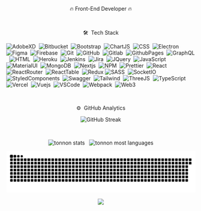 <p align="center"> 🔥 Front-End Developer 🔥 </p>

<br>

<p align="center"> 🛠 &nbsp;Tech Stack </p>

![AdobeXD](https://img.shields.io/badge/Adobe%20XD-470137?style=for-the-badge&logo=Adobe%20XD&logoColor=#FF61F6)&nbsp;
![Bitbucket](https://img.shields.io/badge/Bitbucket-0747a6?style=for-the-badge&logo=bitbucket&logoColor=white)&nbsp;
![Bootstrap](https://img.shields.io/badge/Bootstrap-563D7C?style=for-the-badge&logo=bootstrap&logoColor=white)&nbsp;
![ChartJS](https://img.shields.io/badge/Chart%20js-FF6384?style=for-the-badge&logo=chartdotjs&logoColor=white)&nbsp;
![CSS](https://img.shields.io/badge/CSS3-1572B6?style=for-the-badge&logo=css3&logoColor=white)&nbsp;
![Electron](https://img.shields.io/badge/Electron-2B2E3A?style=for-the-badge&logo=electron&logoColor=9FEAF9)&nbsp;
![Figma](https://img.shields.io/badge/Figma-F24E1E?style=for-the-badge&logo=figma&logoColor=white)&nbsp;
![Firebase](https://img.shields.io/badge/firebase-ffca28?style=for-the-badge&logo=firebase&logoColor=black)&nbsp;
![Git](https://img.shields.io/badge/GIT-E44C30?style=for-the-badge&logo=git&logoColor=white)&nbsp;
![GitHub](https://img.shields.io/badge/GitHub-100000?style=for-the-badge&logo=github&logoColor=white)&nbsp;
![Gitlab](https://img.shields.io/badge/GitLab-330F63?style=for-the-badge&logo=gitlab&logoColor=white)&nbsp;
![GithubPages](https://img.shields.io/badge/GitHub%20Pages-222222?style=for-the-badge&logo=GitHub%20Pages&logoColor=white)&nbsp;
![GraphQL](https://img.shields.io/badge/GraphQl-E10098?style=for-the-badge&logo=graphql&logoColor=white)&nbsp;
![HTML](https://img.shields.io/badge/HTML5-E34F26?style=for-the-badge&logo=html5&logoColor=white)&nbsp;
![Heroku](https://img.shields.io/badge/Heroku-430098?style=for-the-badge&logo=heroku&logoColor=white)&nbsp;
![Jenkins](https://img.shields.io/badge/Jenkins-D24939?style=for-the-badge&logo=Jenkins&logoColor=white)&nbsp;
![Jira](https://img.shields.io/badge/Jira-0052CC?style=for-the-badge&logo=Jira&logoColor=white)&nbsp;
![JQuery](https://img.shields.io/badge/jQuery-0769AD?style=for-the-badge&logo=jquery&logoColor=white)&nbsp;
![JavaScript](https://img.shields.io/badge/JavaScript-323330?style=for-the-badge&logo=javascript&logoColor=F7DF1E)&nbsp;
![MaterialUI](https://img.shields.io/badge/Material--UI-0081CB?style=for-the-badge&logo=material-ui&logoColor=white)&nbsp;
![MongoDB](https://img.shields.io/badge/MongoDB-4EA94B?style=for-the-badge&logo=mongodb&logoColor=white)&nbsp;
![Nextjs](https://img.shields.io/badge/next%20js-000000?style=for-the-badge&logo=nextdotjs&logoColor=white)&nbsp;
![NPM](https://img.shields.io/badge/npm-CB3837?style=for-the-badge&logo=npm&logoColor=white)&nbsp;
![Prettier](https://img.shields.io/badge/prettier-1A2C34?style=for-the-badge&logo=prettier&logoColor=F7BA3E)&nbsp;
![React](https://img.shields.io/badge/React-20232A?style=for-the-badge&logo=react&logoColor=61DAFB)&nbsp;
![ReactRouter](https://img.shields.io/badge/React_Router-CA4245?style=for-the-badge&logo=react-router&logoColor=white)&nbsp;
![ReactTable](https://img.shields.io/badge/react%20table-FF4154?style=for-the-badge&logo=react%20table&logoColor=white)&nbsp;
![Redux](https://img.shields.io/badge/Redux-593D88?style=for-the-badge&logo=redux&logoColor=white)
![SASS](https://img.shields.io/badge/Sass-CC6699?style=for-the-badge&logo=sass&logoColor=white)&nbsp;
![SocketIO](https://img.shields.io/badge/Socket.io-010101?&style=for-the-badge&logo=Socket.io&logoColor=white)&nbsp;
![StyledComponents](https://img.shields.io/badge/styled--components-DB7093?style=for-the-badge&logo=styled-components&logoColor=white)&nbsp;
![Swagger](https://img.shields.io/badge/Swagger-85EA2D?style=for-the-badge&logo=Swagger&logoColor=white)&nbsp;
![Tailwind](https://img.shields.io/badge/Tailwind_CSS-38B2AC?style=for-the-badge&logo=tailwind-css&logoColor=white)&nbsp;
![ThreeJS](https://img.shields.io/badge/ThreeJs-black?style=for-the-badge&logo=three.js&logoColor=white)&nbsp;
![TypeScript](https://img.shields.io/badge/TypeScript-007ACC?style=for-the-badge&logo=typescript&logoColor=white)&nbsp;
![Vercel](https://img.shields.io/badge/Vercel-000000?style=for-the-badge&logo=vercel&logoColor=white)&nbsp;
![Vuejs](https://img.shields.io/badge/Vue.js-35495E?style=for-the-badge&logo=vue.js&logoColor=4FC08D)&nbsp;
![VSCode](https://img.shields.io/badge/VSCode-0078D4?style=for-the-badge&logo=visual%20studio%20code&logoColor=white)&nbsp;
![Webpack](https://img.shields.io/badge/Webpack-8DD6F9?style=for-the-badge&logo=Webpack&logoColor=white)&nbsp;
![Web3](https://img.shields.io/badge/web3%20js-F16822?style=for-the-badge&logo=web3.js&logo)

<br>

<p align="center"> ⚙️ &nbsp;GitHub Analytics </p>

<div align="center">
  <img src="https://streak-stats.demolab.com?user=tonnon&theme=dark&hide_border=true&card_width=940&ring=7452A0&fire=7452A0&background=45%2C000000%2C110A12A9&stroke=7452A0&currStreakLabel=7452A0" alt="GitHub Streak" />
</div>
  
&nbsp;

<div align="center">
  <img width="450em" src="https://github-readme-stats.vercel.app/api?username=tonnon&hide_border=false&border_stroke=00000&show_icons=true&bg_color=0,ea6161,ffc64d,fffc4d,52fa5a" alt="tonnon stats"/> &nbsp;
  <img width=342em" src="https://github-readme-stats.vercel.app/api/top-langs/?username=tonnon&layout=compact&hide_border=false&theme=midnight-purple" alt="tonnon most languages" />
</div>

![gif](https://github.com/tonnon/tonnon/blob/output/github-contribution-grid-snake.svg)

</div>

<p align="center">
  <img src="https://capsule-render.vercel.app/api?type=waving&color=gradient&height=60&section=footer"/>
</p>
